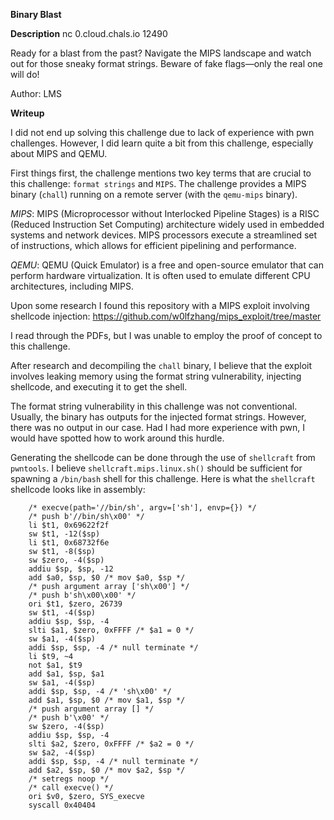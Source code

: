 **Binary Blast**

**Description**
nc 0.cloud.chals.io 12490

Ready for a blast from the past? Navigate the MIPS landscape and watch out for those sneaky format strings. Beware of fake flags—only the real one will do!

Author: LMS

**Writeup**

I did not end up solving this challenge due to lack of experience with pwn challenges. However, I did learn quite a bit from this challenge, especially about MIPS and QEMU. 

First things first, the challenge mentions two key terms that are crucial to this challenge: `format strings` and `MIPS`. The challenge provides a MIPS binary (`chall`) running on a remote server (with the `qemu-mips` binary). 

*MIPS*: MIPS (Microprocessor without Interlocked Pipeline Stages) is a RISC (Reduced Instruction Set Computing) architecture widely used in embedded systems and network devices. MIPS processors execute a streamlined set of instructions, which allows for efficient pipelining and performance. 

*QEMU*: QEMU (Quick Emulator) is a free and open-source emulator that can perform hardware virtualization. It is often used to emulate different CPU architectures, including MIPS.

Upon some research I found this repository with a MIPS exploit involving shellcode injection: https://github.com/w0lfzhang/mips_exploit/tree/master

I read through the PDFs, but I was unable to employ the proof of concept to this challenge.

After research and decompiling the `chall` binary, I believe that the exploit involves leaking memory using the format string vulnerability, injecting shellcode, and executing it to get the shell.

The format string vulnerability in this challenge was not conventional. Usually, the binary has outputs for the injected format strings. However, there was no output in our case. Had I had more experience with pwn, I would have spotted how to work around this hurdle.

Generating the shellcode can be done through the use of `shellcraft` from `pwntools`. I believe `shellcraft.mips.linux.sh()` should be sufficient for spawning a `/bin/bash` shell for this challenge.
Here is what the `shellcraft` shellcode looks like in assembly:
```assembly
    /* execve(path='//bin/sh', argv=['sh'], envp={}) */
    /* push b'//bin/sh\x00' */
    li $t1, 0x69622f2f
    sw $t1, -12($sp)
    li $t1, 0x68732f6e
    sw $t1, -8($sp)
    sw $zero, -4($sp)
    addiu $sp, $sp, -12
    add $a0, $sp, $0 /* mov $a0, $sp */
    /* push argument array ['sh\x00'] */
    /* push b'sh\x00\x00' */
    ori $t1, $zero, 26739
    sw $t1, -4($sp)
    addiu $sp, $sp, -4
    slti $a1, $zero, 0xFFFF /* $a1 = 0 */
    sw $a1, -4($sp)
    addi $sp, $sp, -4 /* null terminate */
    li $t9, ~4
    not $a1, $t9
    add $a1, $sp, $a1
    sw $a1, -4($sp)
    addi $sp, $sp, -4 /* 'sh\x00' */
    add $a1, $sp, $0 /* mov $a1, $sp */
    /* push argument array [] */
    /* push b'\x00' */
    sw $zero, -4($sp)
    addiu $sp, $sp, -4
    slti $a2, $zero, 0xFFFF /* $a2 = 0 */
    sw $a2, -4($sp)
    addi $sp, $sp, -4 /* null terminate */
    add $a2, $sp, $0 /* mov $a2, $sp */
    /* setregs noop */
    /* call execve() */
    ori $v0, $zero, SYS_execve
    syscall 0x40404
```
